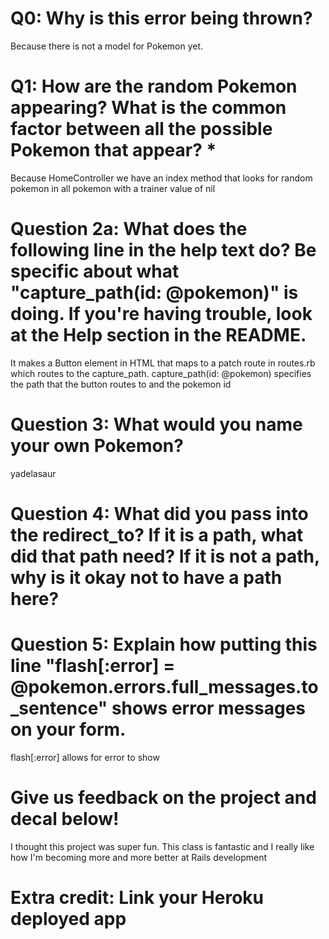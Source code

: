 # Q0: Why is this error being thrown?

Because there is not a model for Pokemon yet.


# Q1: How are the random Pokemon appearing? What is the common factor between all the possible Pokemon that appear? *

Because HomeController we have an index method that looks for random pokemon in all pokemon with a trainer value of nil


# Question 2a: What does the following line in the help text do? Be specific about what "capture_path(id: @pokemon)" is doing. If you're having trouble, look at the Help section in the README.

It makes a Button element in HTML that maps to a patch route in routes.rb which routes to the capture_path. capture_path(id: @pokemon) specifies the path that the button routes to and the pokemon id

# Question 3: What would you name your own Pokemon?

yadelasaur

# Question 4: What did you pass into the redirect_to? If it is a path, what did that path need? If it is not a path, why is it okay not to have a path here?

# Question 5: Explain how putting this line "flash[:error] = @pokemon.errors.full_messages.to_sentence" shows error messages on your form.

flash[:error] allows for error to show

# Give us feedback on the project and decal below!

I thought this project was super fun. This class is fantastic and I really like how I'm becoming more and more better at Rails development

# Extra credit: Link your Heroku deployed app
